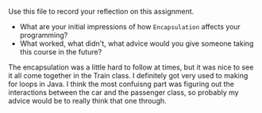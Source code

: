 Use this file to record your reflection on this assignment.

- What are your initial impressions of how `Encapsulation` affects your programming?
- What worked, what didn't, what advice would you give someone taking this course in the future?


The encapsulation was a little hard to follow at times, but it was nice to see it all come together in the Train class. I definitely got very used to making for loops in Java. I think the most confuisng part was figuring out the interactions between the car and the passenger class, so probably my advice would be to really think that one through.
